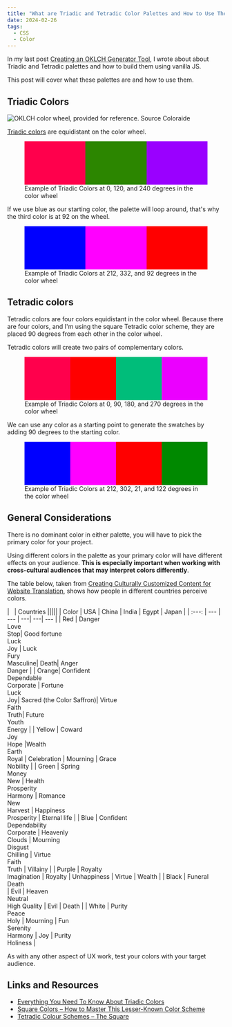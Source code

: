 ```yaml
---
title: "What are Triadic and Tetradic Color Palettes and How to Use Them"
date: 2024-02-26
tags:
  - CSS
  - Color
---
```


In my last post [Creating an OKLCH Generator Tool](https://publishing-project.rivendellweb.net/creating-an-oklch-generator-tool/), I wrote about about Triadic and Tetradic palettes and how to build them using vanilla JS.

This post will cover what these palettes are and how to use them.

## Triadic Colors

![OKLCH color wheel, provided for reference. Source [Coloraide](https://github.com/facelessuser/coloraide)](https://res.cloudinary.com/dfh6ihzvj/image/upload/c_scale,w_500/f_auto,q_auto/oklch-color-wheel_kz2mmy.png)

[Triadic colors](https://www.interaction-design.org/literature/article/triadic-color-scheme) are equidistant on the color wheel.

<figure>
<div style="display:flex;flex-flow:row-wrap">
  <div style="background-color:oklch(0.5 1 0 /1);height:100px;width:200px;">&nbsp;</div>
  <div style="background-color:oklch(0.5 1 120 /1);height:100px;width:200px;">&nbsp;</div>
  <div style="background-color:oklch(0.5 1 240 /1);height:100px;width:200px;">&nbsp;</div>
</div>
<figcaption>Example of Triadic Colors at 0, 120, and 240 degrees in the color wheel</figcaption>
</figure>

If we use blue as our starting color, the palette will loop around, that's why the third color is at 92 on the wheel.

<figure>
<div style="display:flex;flex-flow:row-wrap">
  <div style="background-color:oklch(0.5 1 212 /1);height:100px;width:200px;">&nbsp;</div>
  <div style="background-color:oklch(0.5 1 332 /1);height:100px;width:200px;">&nbsp;</div>
  <div style="background-color:oklch(0.5 1 92 /1);height:100px;width:200px;">&nbsp;</div>
</div>
<figcaption>Example of Triadic Colors at 212, 332, and 92 degrees in the color wheel</figcaption>
</figure>

## Tetradic colors

Tetradic colors are four colors equidistant in the color wheel. Because there are four colors, and I'm using the square Tetradic color scheme, they are placed 90 degrees from each other in the color wheel.

Tetradic colors will create two pairs of complementary colors.

<figure>
<div style="display:flex;flex-flow:row-wrap;">
	<div style="background-color:oklch(0.5 1 0 /1);height:100px;width:200px;">&nbsp;</div>
	<div style="background-color:oklch(0.5 1 90 /1);height:100px;width:200px;">&nbsp;</div>
	<div style="background-color:oklch(0.5 1 180 /1);height:100px;width:200px;">&nbsp;</div>
	<div style="background-color:oklch(0.5 1 270 /1);height:100px;width:200px;">&nbsp;</div>
</div>
<figcaption>Example of Triadic Colors at 0, 90, 180, and 270 degrees in the color wheel</figcaption>
</figure>

We can use any color as a starting point to generate the swatches by adding 90 degrees to the starting color.

<figure>
<div style="display:flex;flex-flow:row-wrap">
	<div style="background-color:oklch(0.50 1 212 / 1);height:100px;width:200px;">&nbsp;</div>
	<div style="background-color:oklch(0.50 1 302 / 1);height:100px;width:200px;">&nbsp;</div>
	<div style="background-color:oklch(0.50 1 32 / 1);height:100px;width:200px;">&nbsp;</div>
	<div style="background-color:oklch(0.50 1 122 / 1);height:100px;width:200px;">&nbsp;</div>
</div>
<figcaption>Example of Triadic Colors at 212, 302, 21, and 122 degrees in the color wheel</figcaption>
</figure>


## General Considerations

There is no dominant color in either palette, you will have to pick the primary color for your project.

Using different colors in the palette as your primary color will have different effects on your audience. **This is especially important when working with cross-cultural audiences that may interpret colors differently**.

The table below, taken from [Creating Culturally Customized Content for Website Translation](https://web.archive.org/web/20111104184034/http://blog.globalizationpartners.com/culturally-customized-website.aspx), shows how people in different countries perceive colors.

| &nbsp; | 	Countries |||||
| Color | USA | China | India | Egypt | Japan |
| :---: | --- | --- | ---| ---| --- |
| Red | Danger<br>Love<br>Stop| Good fortune<br>Luck<br>Joy | Luck<br>Fury<br>Masculine| Death| Anger<br>Danger |
| Orange| Confident<br>Dependable<br>Corporate | Fortune<br>Luck<br>Joy| Sacred (the Color Saffron)| Virtue<br>Faith<br>Truth| Future<br>Youth<br>Energy |
| Yellow | Coward<br>Joy<br>Hope |Wealth<br>Earth<br>Royal | Celebration | Mourning | Grace<br>Nobility |
| Green | Spring<br>Money<br>New | Health<br>Prosperity<br>Harmony | Romance<br>New<br>Harvest | Happiness<br>Prosperity | Eternal life |
| Blue | Confident<br>Dependability<br>Corporate | Heavenly<br>Clouds | Mourning<br>Disgust<br>Chilling | Virtue<br>Faith<br>Truth | Villainy |
| Purple | Royalty<br>Imagination | Royalty | Unhappiness | Virtue | Wealth |
| Black | Funeral<br>Death<br> | Evil | Heaven<br>Neutral<br>High Quality | Evil | Death |
| White | Purity<br>Peace<br>Holy | Mourning | Fun<br>Serenity<br>Harmony | Joy | Purity<br>Holiness |

As with any other aspect of UX work, test your colors with your target audience.

## Links and Resources

* [Everything You Need To Know About Triadic Colors](https://www.interaction-design.org/literature/article/triadic-color-scheme)
* [Square Colors – How to Master This Lesser-Known Color Scheme](https://www.colorsexplained.com/square-colors/)
* [Tetradic Colour Schemes – The Square](https://quiltsbyjen.ca/tetradic-colour-schemes-the-square/)
